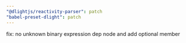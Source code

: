 ```yaml
---
"@dlightjs/reactivity-parser": patch
"babel-preset-dlight": patch
---
```


fix: no unknown binary expression dep node and add optional member
